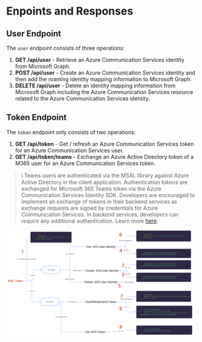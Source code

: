 # Enpoints and Responses

## User Endpoint

The `user` endpoint consists of three operations:

1. **GET /api/user** - Retrieve an Azure Communication Services identity from Microsoft Graph.
2. **POST /api/user** - Create an Azure Communication Services identity and then add the roaming identity mapping information to Microsoft Graph.
3. **DELETE /api/user** - Delete an identity mapping information from Microsoft Graph including the Azure Communication Services resource related to the Azure Communication Services identity.

## Token Endpoint

The `token` endpoint only consists of two operations:

1. **GET /api/token** - Get / refresh an Azure Communication Services token for an Azure Communication Services user.
2. **GET /api/token/teams** - Exchange an Azure Active Directory token of a M365 user for an Azure Communication Services token.

> :information_source: Teams users are authenticated via the MSAL library against Azure Active Directory in the client application. Authentication tokens are exchanged for Microsoft 365 Teams token via the Azure Communication Services Identity SDK. Developers are encouraged to implement an exchange of tokens in their backend services as exchange requests are signed by credentials for Azure Communication Services. In backend services, developers can require any additional authentication. Learn more [here](https://docs.microsoft.com/en-ca/azure/communication-services/concepts/teams-interop#microsoft-365-teams-identity).

![Identity Mapping - Disassembly Diagram](../images/ACS-Authentication-Server-sample_Identity-Mapping_Disassembly-Diagram.png)
